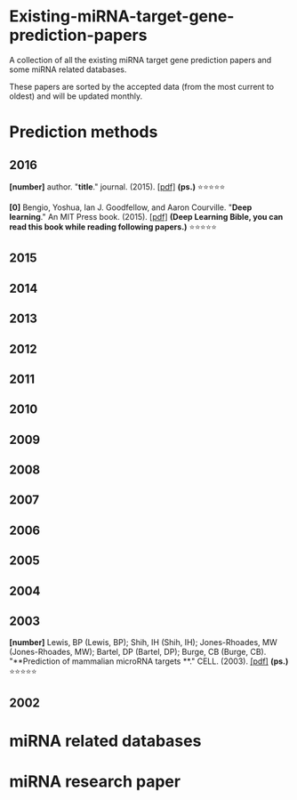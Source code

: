 # Existing-miRNA-target-gene-prediction-papers
A collection of all the existing miRNA target gene prediction papers and some miRNA related databases.

These papers are sorted by the accepted data (from the most current to oldest) and will be updated monthly.

# Prediction methods

## 2016

**[number]** author. "**title**." journal. (2015). [[pdf]](https://github.com/HFTrader/DeepLearningBook/raw/master/DeepLearningBook.pdf) **(ps.)** :star::star::star::star::star:

**[0]** Bengio, Yoshua, Ian J. Goodfellow, and Aaron Courville. "**Deep learning**." An MIT Press book. (2015). [[pdf]](https://github.com/HFTrader/DeepLearningBook/raw/master/DeepLearningBook.pdf) **(Deep Learning Bible, you can read this book while reading following papers.)** :star::star::star::star::star:

## 2015

## 2014

## 2013

## 2012

## 2011

## 2010

## 2009

## 2008

## 2007

## 2006

## 2005

## 2004

## 2003

**[number]** Lewis, BP (Lewis, BP); Shih, IH (Shih, IH); Jones-Rhoades, MW (Jones-Rhoades, MW); Bartel, DP (Bartel, DP); Burge, CB (Burge, CB). "**Prediction of mammalian microRNA targets **." CELL. (2003). [[pdf]](http://ac.els-cdn.com/S0092867403010183/1-s2.0-S0092867403010183-main.pdf?_tid=19f97fbe-ef6d-11e6-b5d9-00000aacb362&acdnat=1486716434_65e7fd14ec7de606120935863d5fae92) **(ps.)** :star::star::star::star::star:

## 2002

# miRNA related databases

# miRNA research paper
